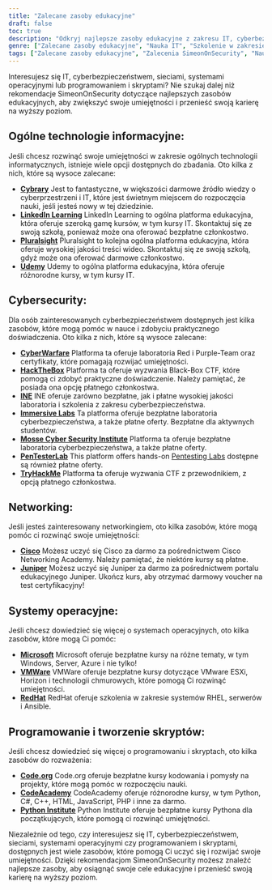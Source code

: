 ```yaml
---
title: "Zalecane zasoby edukacyjne"
draft: false
toc: true
description: "Odkryj najlepsze zasoby edukacyjne z zakresu IT, cyberbezpieczeństwa, sieci, systemów operacyjnych oraz programowania i skryptów dzięki rekomendacjom SimeonOnSecurity. Od bezpłatnych platform online, takich jak Cybrary, Code.org i CodeAcademy, po płatne platformy, takie jak LinkedIn Learning, Pluralsight i TryHackMe, znajdziesz szeroką gamę opcji, które spełnią Twoje cele edukacyjne. Zwiększ swoje umiejętności w takich obszarach jak Cisco, Juniper, Windows, VMware i Red Hat dzięki bezpłatnym szkoleniom i certyfikatom. Przenieś swoją karierę na wyższy poziom dzięki najwyżej ocenianym zasobom edukacyjnym SimeonOnSecurity."
genre: ["Zalecane zasoby edukacyjne", "Nauka IT", "Szkolenie w zakresie cyberbezpieczeństwa", "Kursy sieciowe", "Edukacja w zakresie systemów operacyjnych", "Zasoby dotyczące programowania i skryptów", "Nauka online", "Laboratoria cyberbezpieczeństwa", "Certyfikacja sieci", "Szkolenie z systemów operacyjnych"]
tags: ["Zalecane zasoby edukacyjne", "Zalecenia SimeonOnSecurity", "Nauka IT", "Szkolenie w zakresie cyberbezpieczeństwa", "Kursy sieciowe", "Edukacja w zakresie systemów operacyjnych", "Zasoby dotyczące programowania i skryptów", "Cybrary", "LinkedIn Learning", "Pluralsight", "Udemy", "Cyberwojna", "HackTheBox", "INE", "Immersive Labs", "Mosse Cyber Security Institute", "PenTesterLab", "TryHackMe", "Cisco", "Jałowiec", "Microsoft", "VMWare", "RedHat", "Code.org", "CodeAcademy", "Instytut Pythona", "Nauka online", "Laboratoria cyberbezpieczeństwa", "Certyfikacja sieciowa", "Szkolenie z systemów operacyjnych", "Edukacja w zakresie programowania"]
---
```


Interesujesz się IT, cyberbezpieczeństwem, sieciami, systemami operacyjnymi lub programowaniem i skryptami? Nie szukaj dalej niż rekomendacje SimeonOnSecurity dotyczące najlepszych zasobów edukacyjnych, aby zwiększyć swoje umiejętności i przenieść swoją karierę na wyższy poziom.

## Ogólne technologie informacyjne:

Jeśli chcesz rozwinąć swoje umiejętności w zakresie ogólnych technologii informatycznych, istnieje wiele opcji dostępnych do zbadania. Oto kilka z nich, które są wysoce zalecane:

- [**Cybrary**](https://www.cybrary.it/) Jest to fantastyczne, w większości darmowe źródło wiedzy o cyberprzestrzeni i IT, które jest świetnym miejscem do rozpoczęcia nauki, jeśli jesteś nowy w tej dziedzinie.
- [**LinkedIn Learning**](https://www.lynda.com/) LinkedIn Learning to ogólna platforma edukacyjna, która oferuje szeroką gamę kursów, w tym kursy IT. Skontaktuj się ze swoją szkołą, ponieważ może ona oferować bezpłatne członkostwo.
- [**Pluralsight**](https://www.pluralsight.com/) Pluralsight to kolejna ogólna platforma edukacyjna, która oferuje wysokiej jakości treści wideo. Skontaktuj się ze swoją szkołą, gdyż może ona oferować darmowe członkostwo.
- [**Udemy**](https://www.udemy.com/) Udemy to ogólna platforma edukacyjna, która oferuje różnorodne kursy, w tym kursy IT.

## Cybersecurity:

Dla osób zainteresowanych cyberbezpieczeństwem dostępnych jest kilka zasobów, które mogą pomóc w nauce i zdobyciu praktycznego doświadczenia. Oto kilka z nich, które są wysoce zalecane:

- [**CyberWarfare**](https://cyberwarfare.live/) Platforma ta oferuje laboratoria Red i Purple-Team oraz certyfikaty, które pomagają rozwijać umiejętności.
- [**HackTheBox**](https://www.hackthebox.eu/) Platforma ta oferuje wyzwania Black-Box CTF, które pomogą ci zdobyć praktyczne doświadczenie. Należy pamiętać, że posiada ona opcję płatnego członkostwa.
- [**INE**](https://ine.com/) INE oferuje zarówno bezpłatne, jak i płatne wysokiej jakości laboratoria i szkolenia z zakresu cyberbezpieczeństwa.
- [**Immersive Labs**](https://www.immersivelabs.com/) Ta platforma oferuje bezpłatne laboratoria cyberbezpieczeństwa, a także płatne oferty. Bezpłatne dla aktywnych studentów.
- [**Mosse Cyber Security Institute**](https://platform.mosse-institute.com/#/) Platforma ta oferuje bezpłatne laboratoria cyberbezpieczeństwa, a także płatne oferty.
- [**PenTesterLab**](https://pentesterlab.com/) This platform offers hands-on [Pentesting Labs](https://simeononsecurity.com/tags/pentesterlab/) dostępne są również płatne oferty.
- [**TryHackMe**](https://tryhackme.com/signup?referrer=5f651e437af6815dfbc2ab56) Platforma ta oferuje wyzwania CTF z przewodnikiem, z opcją płatnego członkostwa.

## Networking:

Jeśli jesteś zainteresowany networkingiem, oto kilka zasobów, które mogą pomóc ci rozwinąć swoje umiejętności:

- [**Cisco**](https://www.cisco.com/c/m/en_sg/partners/cisco-networking-academy/index.html) Możesz uczyć się Cisco za darmo za pośrednictwem Cisco Networking Academy. Należy pamiętać, że niektóre kursy są płatne.
- [**Juniper**](https://learningportal.juniper.net/juniper/default.aspx) Możesz uczyć się Juniper za darmo za pośrednictwem portalu edukacyjnego Juniper. Ukończ kurs, aby otrzymać darmowy voucher na test certyfikacyjny!

## Systemy operacyjne:

Jeśli chcesz dowiedzieć się więcej o systemach operacyjnych, oto kilka zasobów, które mogą Ci pomóc:

- [**Microsoft**](https://docs.microsoft.com/en-us/learn/) Microsoft oferuje bezpłatne kursy na różne tematy, w tym Windows, Server, Azure i nie tylko!
- [**VMWare**](https://www.vmware.com/education-services/learning-zone.html) VMWare oferuje bezpłatne kursy dotyczące VMware ESXi, Horizon i technologii chmurowych, które pomogą Ci rozwinąć umiejętności.
- [**RedHat**](https://www.redhat.com/en/services/training-and-certification) RedHat oferuje szkolenia w zakresie systemów RHEL, serwerów i Ansible.

## Programowanie i tworzenie skryptów:

Jeśli chcesz dowiedzieć się więcej o programowaniu i skryptach, oto kilka zasobów do rozważenia:

- [**Code.org**](https://studio.code.org/courses) Code.org oferuje bezpłatne kursy kodowania i pomysły na projekty, które mogą pomóc w rozpoczęciu nauki.
- [**CodeAcademy**](https://www.codecademy.com/) CodeAcademy oferuje różnorodne kursy, w tym Python, C#, C++, HTML, JavaScript, PHP i inne za darmo.
- [**Python Institute**](https://pythoninstitute.org/python-essentials-1) Python Institute oferuje bezpłatne kursy Pythona dla początkujących, które pomogą ci rozwinąć umiejętności.

Niezależnie od tego, czy interesujesz się IT, cyberbezpieczeństwem, sieciami, systemami operacyjnymi czy programowaniem i skryptami, dostępnych jest wiele zasobów, które pomogą Ci uczyć się i rozwijać swoje umiejętności. Dzięki rekomendacjom SimeonOnSecurity możesz znaleźć najlepsze zasoby, aby osiągnąć swoje cele edukacyjne i przenieść swoją karierę na wyższy poziom.
